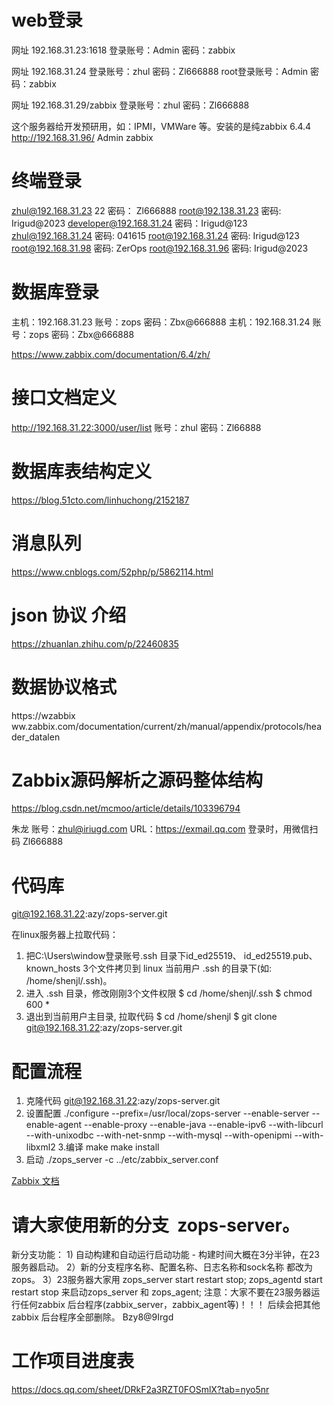 # web登录
网址 192.168.31.23:1618
登录账号：Admin   密码：zabbix

网址 192.168.31.24
登录账号：zhul   密码：Zl666888
root登录账号：Admin   密码：zabbix

网址 192.168.31.29/zabbix
登录账号：zhul   密码：Zl666888

这个服务器给开发预研用，如：IPMI，VMWare 等。安装的是纯zabbix 6.4.4
http://192.168.31.96/   Admin   zabbix

# 终端登录
zhul@192.168.31.23   22         密码： Zl666888
root@192.138.31.23                密码: Irigud@2023
developer@192.168.31.24      密码：Irigud@123
zhul@192.168.31.24                密码: 041615
root@192.168.31.24                密码: Irigud@123
root@192.168.31.98                密码: ZerOps
root@192.168.31.96                密码: Irigud@2023
# 数据库登录
主机：192.168.31.23  账号：zops	密码：Zbx@666888
主机：192.168.31.24  账号：zops	密码：Zbx@666888

https://www.zabbix.com/documentation/6.4/zh/

# 接口文档定义
http://192.168.31.22:3000/user/list
账号：zhul  密码：Zl66888

# 数据库表结构定义
https://blog.51cto.com/linhuchong/2152187

# 消息队列
https://www.cnblogs.com/52php/p/5862114.html

# json 协议 介绍
https://zhuanlan.zhihu.com/p/22460835

# 数据协议格式
https://wzabbix ww.zabbix.com/documentation/current/zh/manual/appendix/protocols/header_datalen

# Zabbix源码解析之源码整体结构

https://blog.csdn.net/mcmoo/article/details/103396794

朱龙
账号：zhul@iriugd.com
URL：https://exmail.qq.com
登录时，用微信扫码
Zl666888


# 代码库
 git@192.168.31.22:azy/zops-server.git

在linux服务器上拉取代码：
1) 把C:\Users\window登录账号\.ssh 目录下id_ed25519、 id_ed25519.pub、
  known_hosts 3个文件拷贝到 linux 当前用户 .ssh 的目录下(如: /home/shenjl/.ssh)。
2) 进入 .ssh 目录，修改刚刚3个文件权限
  $ cd /home/shenjl/.ssh
  $ chmod 600 *
3) 退出到当前用户主目录, 拉取代码
  $ cd /home/shenjl
  $ git clone git@192.168.31.22:azy/zops-server.git

# 配置流程
1. 克隆代码
 git@192.168.31.22:azy/zops-server.git
 2. 设置配置
	./configure --prefix=/usr/local/zops-server --enable-server --enable-agent --enable-proxy --enable-java --enable-ipv6 --with-libcurl --with-unixodbc --with-net-snmp --with-mysql --with-openipmi --with-libxml2
3.编译
make
make install
4. 启动 
 ./zops_server -c ../etc/zabbix_server.conf
 
[Zabbix 文档](https://www.zabbix.com/documentation/current/zh)

#  请大家使用新的分支  zops-server。
新分支功能：
	1) 自动构建和自动运行启动功能 - 构建时间大概在3分半钟，在23 服务器启动。
	2）新的分支程序名称、配置名称、日志名称和sock名称 都改为zops。
	3）23服务器大家用 zops_server start restart stop; zops_agentd start restart stop 来启动zops_server 和 zops_agent;
	注意：大家不要在23服务器运行任何zabbix 后台程序(zabbix_server，zabbix_agent等)！！！ 后续会把其他zabbix 后台程序全部删除。
	 Bzy8@9Irgd

# 工作项目进度表
https://docs.qq.com/sheet/DRkF2a3RZT0FOSmlX?tab=nyo5nr
